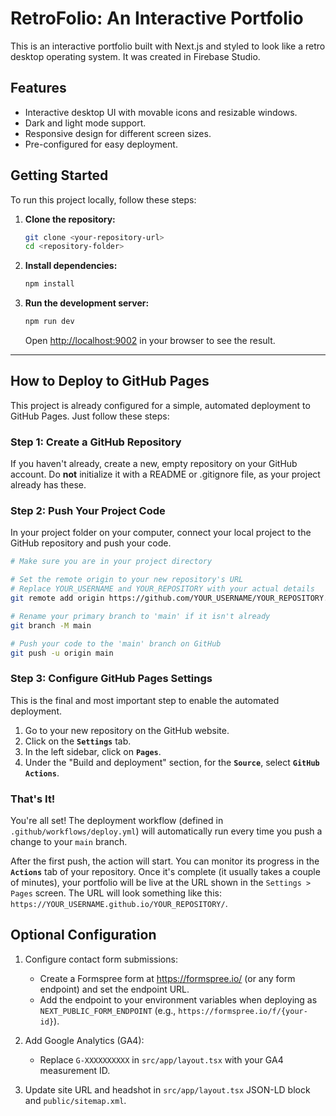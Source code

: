 # RetroFolio: An Interactive Portfolio

This is an interactive portfolio built with Next.js and styled to look like a retro desktop operating system. It was created in Firebase Studio.

## Features
- Interactive desktop UI with movable icons and resizable windows.
- Dark and light mode support.
- Responsive design for different screen sizes.
- Pre-configured for easy deployment.

## Getting Started

To run this project locally, follow these steps:

1.  **Clone the repository:**
    ```bash
    git clone <your-repository-url>
    cd <repository-folder>
    ```

2.  **Install dependencies:**
    ```bash
    npm install
    ```

3.  **Run the development server:**
    ```bash
    npm run dev
    ```
    Open [http://localhost:9002](http://localhost:9002) in your browser to see the result.

---

## How to Deploy to GitHub Pages

This project is already configured for a simple, automated deployment to GitHub Pages. Just follow these steps:

### Step 1: Create a GitHub Repository

If you haven't already, create a new, empty repository on your GitHub account. Do **not** initialize it with a README or .gitignore file, as your project already has these.

### Step 2: Push Your Project Code

In your project folder on your computer, connect your local project to the GitHub repository and push your code.

```bash
# Make sure you are in your project directory

# Set the remote origin to your new repository's URL
# Replace YOUR_USERNAME and YOUR_REPOSITORY with your actual details
git remote add origin https://github.com/YOUR_USERNAME/YOUR_REPOSITORY.git

# Rename your primary branch to 'main' if it isn't already
git branch -M main

# Push your code to the 'main' branch on GitHub
git push -u origin main
```

### Step 3: Configure GitHub Pages Settings

This is the final and most important step to enable the automated deployment.

1.  Go to your new repository on the GitHub website.
2.  Click on the **`Settings`** tab.
3.  In the left sidebar, click on **`Pages`**.
4.  Under the "Build and deployment" section, for the **`Source`**, select **`GitHub Actions`**.

### That's It!

You're all set! The deployment workflow (defined in `.github/workflows/deploy.yml`) will automatically run every time you push a change to your `main` branch.

After the first push, the action will start. You can monitor its progress in the **`Actions`** tab of your repository. Once it's complete (it usually takes a couple of minutes), your portfolio will be live at the URL shown in the `Settings > Pages` screen. The URL will look something like this: `https://YOUR_USERNAME.github.io/YOUR_REPOSITORY/`.

## Optional Configuration

1. Configure contact form submissions:
    - Create a Formspree form at https://formspree.io/ (or any form endpoint) and set the endpoint URL.
    - Add the endpoint to your environment variables when deploying as `NEXT_PUBLIC_FORM_ENDPOINT` (e.g., `https://formspree.io/f/{your-id}`).

2. Add Google Analytics (GA4):
    - Replace `G-XXXXXXXXXX` in `src/app/layout.tsx` with your GA4 measurement ID.

3. Update site URL and headshot in `src/app/layout.tsx` JSON-LD block and `public/sitemap.xml`.

